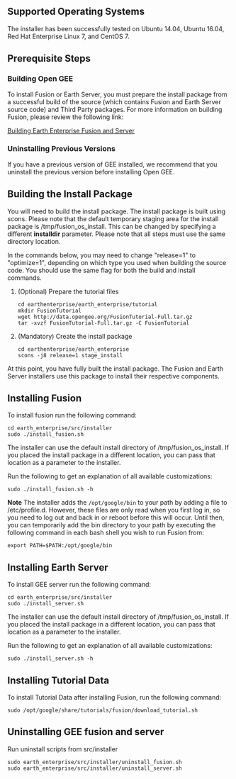 ## **Supported Operating Systems**
The installer has been successfully tested on Ubuntu 14.04, Ubuntu 16.04, Red Hat Enterprise Linux 7, and CentOS 7.

## **Prerequisite Steps**

### **Building Open GEE**
To install Fusion or Earth Server, you must prepare the install package from a successful build of the source (which contains Fusion and Earth Server source code) and Third Party packages.  For more information on building Fusion, please review the following link:

[Building Earth Enterprise Fusion and Server](Build-Instructions)

### **Uninstalling Previous Versions**
If you have a previous version of GEE installed, we recommend that you uninstall the previous version before installing Open GEE.

## **Building the Install Package**
You will need to build the install package.  The install package is built using scons.  Please note that the default temporary staging area for the install package is /tmp/fusion_os_install.  This can be changed by specifying a different **installdir** parameter. Please note that all steps must use the same directory location.

In the commands below, you may need to change "release=1" to "optimize=1", depending on which type you used when building the source code.  You should use the same flag for both the build and install commands.

1. (Optional) Prepare the tutorial files
    ```
    cd earthenterprise/earth_enterprise/tutorial
    mkdir FusionTutorial
    wget http://data.opengee.org/FusionTutorial-Full.tar.gz
    tar -xvzf FusionTutorial-Full.tar.gz -C FusionTutorial
    ```

1. (Mandatory) Create the install package
    ```
    cd earthenterprise/earth_enterprise
    scons -j8 release=1 stage_install
    ```

At this point, you have fully built the install package.  The Fusion and Earth Server installers use this package to install their respective components.

## **Installing Fusion**
To install fusion run the following command:

    cd earth_enterprise/src/installer
    sudo ./install_fusion.sh

The installer can use the default install directory of /tmp/fusion_os_install.  If you placed the install package in a different location, you can pass that location as a parameter to the installer.

Run the following to get an explanation of all available customizations:

`sudo ./install_fusion.sh -h`

**Note** The installer adds the `/opt/google/bin` to your path by adding a file to /etc/profile.d. However, these files are only read when you first log in, so you need to log out and back in or reboot before this will occur. Until then, you can temporarily add the bin directory to your path by executing the following command in each bash shell you wish to run Fusion from:

    export PATH=$PATH:/opt/google/bin

## **Installing Earth Server**
To install GEE server run the following command:

    cd earth_enterprise/src/installer
    sudo ./install_server.sh

The installer can use the default install directory of /tmp/fusion_os_install.  If you placed the install package in a different location, you can pass that location as a parameter to the installer.

Run the following to get an explanation of all available customizations:

`sudo ./install_server.sh -h`

## **Installing Tutorial Data**
To install Tutorial Data after installing Fusion, run the following command:

    sudo /opt/google/share/tutorials/fusion/download_tutorial.sh

## **Uninstalling GEE fusion and server**
Run uninstall scripts from src/installer
    
    sudo earth_enterprise/src/installer/uninstall_fusion.sh
    sudo earth_enterprise/src/installer/uninstall_server.sh